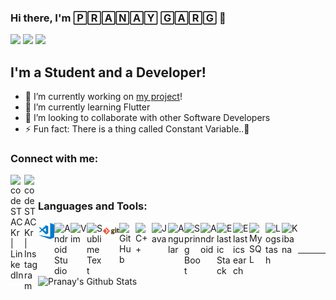 ### Hi there, I'm 🄿🅁🄰🄽🄰🅈 🄶🄰🅁🄶 👋
<a href="https://codeforces.com/profile/pranay_garg"><img src="https://run.kaist.ac.kr/badges/codeforces/pranay_garg.svg"></a> 
<a href="https://www.codechef.com/users/pranay_garg"><img src="https://img.shields.io/badge/CodeChef-2008-yellow?logo=CodeChef"></a> 
<a href="https://github.com/pg30"><img src="https://img.shields.io/github/followers/pg30?style=social"></a>

## I'm a Student and a Developer!
- 🔭 I’m currently working on [my project][website]!
- 🌱 I’m currently learning Flutter
- 👯 I’m looking to collaborate with other Software Developers
- ⚡ Fun fact: There is a thing called Constant Variable..🤣
        


### Connect with me:
[<img align="left" alt="codeSTACKr | LinkedIn" width="22px" src="https://external-content.duckduckgo.com/ip3/www.linkedin.com.ico" />][linkedin]
[<img align="left" alt="codeSTACKr | Instagram" width="22px" src="https://external-content.duckduckgo.com/ip3/www.instagram.com.ico" />][instagram]

<br />

### Languages and Tools:

<img align="left" alt="Visual Studio Code" width="26px" src="https://raw.githubusercontent.com/github/explore/80688e429a7d4ef2fca1e82350fe8e3517d3494d/topics/visual-studio-code/visual-studio-code.png" />
<img align="left" alt="Android Studio" width="26px" src="https://upload.wikimedia.org/wikipedia/commons/thumb/8/8f/Breezeicons-apps-48-android-studio.svg/1024px-Breezeicons-apps-48-android-studio.svg.png" />
<img align="left" alt="Vim" width="26px" src="https://www.vim.org/images/vim32x32.gif" />
<img align="left" alt="Sublime Text" width="26px" src="https://external-content.duckduckgo.com/ip3/www.sublimetext.com.ico" />
<img align="left" alt="Git" width="26px" src="https://raw.githubusercontent.com/github/explore/80688e429a7d4ef2fca1e82350fe8e3517d3494d/topics/git/git.png" />
<img align="left" alt="GitHub" width="26px" src="https://external-content.duckduckgo.com/ip3/github.com.ico" />
<img align="left" alt="C++" width="26px" src="https://duckduckgo.com/i/759a5cf7.png" />
<img align="left" alt="Java" width="26px" src="https://simpleicons.org/icons/java.svg" />
<img align="left" alt="Angular" width="26px" src="https://external-content.duckduckgo.com/ip3/angular.io.ico" />
<img align="left" alt="Spring Boot" width="26px" src="https://external-content.duckduckgo.com/ip3/spring.io.ico" />
<img align="left" alt="Android" width="26px" src="https://external-content.duckduckgo.com/ip3/developer.android.com.ico" />
<img align="left" alt="Elastic Stack" width="26px" src="https://external-content.duckduckgo.com/iu/?u=https%3A%2F%2F3.bp.blogspot.com%2F-7WC6Fu82mHM%2FXJa2Y9o_9DI%2FAAAAAAAAJaQ%2FpY_D-Vb4eKkRTDo3LjNbIYafZXeQMEHpwCK4BGAYYCw%2Fs1600%2Flogo%252Belastic%252Bstack%252Bicon.png&f=1&nofb=1" />
<img align="left" alt="Elasticsearch" width="26px" src="https://img.icons8.com/color/2x/elasticsearch.png" />
<img align="left" alt="MySQL" width="26px" src="https://www.mysql.com/common/logos/logo-mysql-170x115.png" />
<img align="left" alt="Logstash" width="26px" src="https://external-content.duckduckgo.com/iu/?u=https%3A%2F%2F1.bp.blogspot.com%2F-HUGw2WV-kbk%2FXJazu_31ElI%2FAAAAAAAAJZ4%2FbCHfsUg5d7ElnRCRpjQz9YnoT-z_mr8FQCK4BGAYYCw%2Fs1600%2Flogo%252Belastic%252Blogstash%252Bicon.png&f=1&nofb=1" />
<img align="left" alt="Kibana" width="26px" src="https://external-content.duckduckgo.com/iu/?u=https%3A%2F%2Fcdn.freebiesupply.com%2Flogos%2Flarge%2F2x%2Felastic-kibana-logo-png-transparent.png&f=1&nofb=1" />

<br />
<br />

---
  <img align="left" alt="Pranay's Github Stats" src="https://github-readme-stats.codestackr.vercel.app/api?username=pg30&show_icons=true&hide_border=true" />

[website]: https://play.google.com/store/apps/details?id=com.pg.premiumcalculator&ah=Ih7iqj0P6Bn6HOiLIo5XgD8ukN0
[instagram]: https://www.instagram.com/_pranaygarg/?hl=en
[linkedin]: https://www.linkedin.com/in/pranaygarg30/


<!--
**pg30/pg30** is a ✨ _special_ ✨ repository because its `README.md` (this file) appears on your GitHub profile.

Here are some ideas to get you started:

- 🔭 I’m currently working on ...
- 🌱 I’m currently learning ...
- 👯 I’m looking to collaborate on ...
- 🤔 I’m looking for help with ...
- 💬 Ask me about ...
- 📫 How to reach me: ...
- 😄 Pronouns: ...
- ⚡ Fun fact: ...



- 🔭 I’m currently working on a [VS Code Course][website]!
- 🌱 I’m currently learning everything 🤣
- 👯 I’m looking to collaborate with other content creators
- 🥅 2020 Goals: Contribute more to Open Source projects
- ⚡ Fun fact: I love to draw and play guitar / drums
-->
